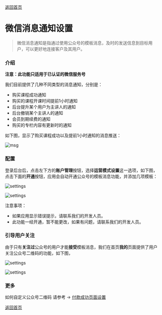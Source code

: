 [返回首页](../../README.md)

# 微信消息通知设置

> 微信消息通知是指通过使用公众号的模板消息，及时的发送信息到目标用户，可以更好地连接客户及其用户。

### 介绍

**注意：此功能只适用于已认证的微信服务号**

我们目前提供了几种不同类型的消息通知，分别是：

- 购买课程成功通知
- 购买的课程开课时间提前1小时通知
- 后台提升某个用户为主讲人的通知
- 后台撤销某个主讲人的通知
- 会员到期续费的通知
- 购买的专栏内容有更新时的通知

如下图，显示了购买课程成功以及提前1小时通知的消息推送：

![msg](https://docssl.cdn.maodou.io/docs/settings/settings_msg_show.png)

### 配置

登录后台后，点击左下方的**账户管理**按钮，选择**运营模式设置**这一选项，如下图，点击下面的**开通**按钮，应用会自动开通公众号的模板消息功能，并添加几项模板：

![settings](https://docssl.cdn.maodou.io/docs/settings/settings_msg_btn.png)

![settings](https://docssl.cdn.maodou.io/docs/settings/settings_msg_btn1.png)

注意事项：

- 如果应用显示错误提示，请联系我们的开发人员。
- 此功能一经开通，暂不能更改，如果有问题，请联系我们的开发人员。

### 引导用户关注

由于只有**关注过**公众号的用户才能**接受**模板消息，我们在首页**我的**页面提供了用户关注公众号二维码的功能，如下图，

![settings](https://docssl.cdn.maodou.io/docs/settings/settings_msg_show_qrcode.png)

![settings](https://docssl.cdn.maodou.io/docs/settings/settings_msg_show_qrcode1.png)

### 更多

如何自定义公众号二维码 请参考 -> [付款成功页面设置](./pay-page-config.md)

[返回首页](../../README.md)
